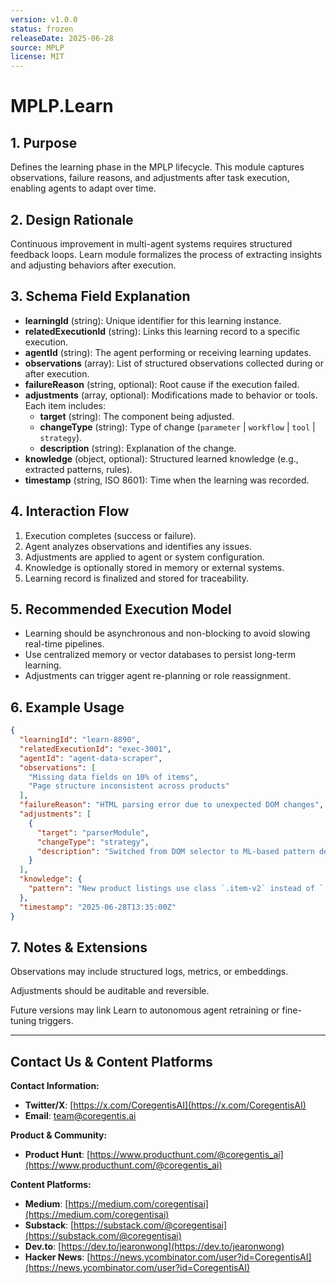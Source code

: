 ```yaml
---
version: v1.0.0
status: frozen
releaseDate: 2025-06-28
source: MPLP
license: MIT
---
```


# MPLP.Learn 
 
 ## 1. Purpose  
 Defines the learning phase in the MPLP lifecycle. This module captures observations, failure reasons, and adjustments after task execution, enabling agents to adapt over time. 
 
 ## 2. Design Rationale  
 Continuous improvement in multi-agent systems requires structured feedback loops. Learn module formalizes the process of extracting insights and adjusting behaviors after execution. 
 
 ## 3. Schema Field Explanation  
 - **learningId** (string): Unique identifier for this learning instance.  
 - **relatedExecutionId** (string): Links this learning record to a specific execution.  
 - **agentId** (string): The agent performing or receiving learning updates.  
 - **observations** (array): List of structured observations collected during or after execution.  
 - **failureReason** (string, optional): Root cause if the execution failed.  
 - **adjustments** (array, optional): Modifications made to behavior or tools. Each item includes:  
   - **target** (string): The component being adjusted.  
   - **changeType** (string): Type of change (`parameter` | `workflow` | `tool` | `strategy`).  
   - **description** (string): Explanation of the change.  
 - **knowledge** (object, optional): Structured learned knowledge (e.g., extracted patterns, rules).  
 - **timestamp** (string, ISO 8601): Time when the learning was recorded. 
 
 ## 4. Interaction Flow  
 1. Execution completes (success or failure).  
 2. Agent analyzes observations and identifies any issues.  
 3. Adjustments are applied to agent or system configuration.  
 4. Knowledge is optionally stored in memory or external systems.  
 5. Learning record is finalized and stored for traceability. 
 
 ## 5. Recommended Execution Model  
 - Learning should be asynchronous and non-blocking to avoid slowing real-time pipelines.  
 - Use centralized memory or vector databases to persist long-term learning.  
 - Adjustments can trigger agent re-planning or role reassignment. 
 
 ## 6. Example Usage  
 ```json 
 { 
   "learningId": "learn-8890", 
   "relatedExecutionId": "exec-3001", 
   "agentId": "agent-data-scraper", 
   "observations": [ 
     "Missing data fields on 10% of items", 
     "Page structure inconsistent across products" 
   ], 
   "failureReason": "HTML parsing error due to unexpected DOM changes", 
   "adjustments": [ 
     { 
       "target": "parserModule", 
       "changeType": "strategy", 
       "description": "Switched from DOM selector to ML-based pattern detection" 
     } 
   ], 
   "knowledge": { 
     "pattern": "New product listings use class `.item-v2` instead of `.item`" 
   }, 
   "timestamp": "2025-06-28T13:35:00Z" 
 } 
 ``` 
 
 ## 7. Notes & Extensions 
 Observations may include structured logs, metrics, or embeddings. 
 
 Adjustments should be auditable and reversible. 
 
Future versions may link Learn to autonomous agent retraining or fine-tuning triggers.

---

## Contact Us & Content Platforms

**Contact Information:**
- **Twitter/X**: [https://x.com/CoregentisAI](https://x.com/CoregentisAI)
- **Email**: team@coregentis.ai

**Product & Community:**
- **Product Hunt**: [https://www.producthunt.com/@coregentis_ai](https://www.producthunt.com/@coregentis_ai)

**Content Platforms:**
- **Medium**: [https://medium.com/coregentisai](https://medium.com/coregentisai)
- **Substack**: [https://substack.com/@coregentisai](https://substack.com/@coregentisai)
- **Dev.to**: [https://dev.to/jearonwong](https://dev.to/jearonwong)
- **Hacker News**: [https://news.ycombinator.com/user?id=CoregentisAI](https://news.ycombinator.com/user?id=CoregentisAI)